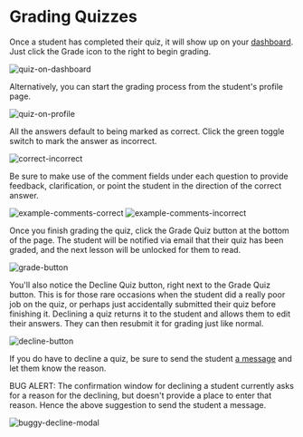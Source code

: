 # Grading Quizzes

Once a student has completed their quiz, it will show up on your [dashboard](https://biblefirst.online/en/dashboard). Just click the Grade icon to the right to begin grading.

![quiz-on-dashboard](https://res.cloudinary.com/euro-team-outreach/image/upload/f_auto,q_auto:best/v1610185383/bfo/bfo-docs/grading-quizzes/quiz-on-dashboard_krqg7p.png)

Alternatively, you can start the grading process from the student's profile page.

![quiz-on-profile](https://res.cloudinary.com/euro-team-outreach/image/upload/f_auto,q_auto:best/v1610185383/bfo/bfo-docs/grading-quizzes/quiz-on-profile_lmvzor.png)

All the answers default to being marked as correct. Click the green toggle switch to mark the answer as incorrect.

![correct-incorrect](https://res.cloudinary.com/euro-team-outreach/image/upload/f_auto,q_auto:best/v1610185383/bfo/bfo-docs/grading-quizzes/correct-incorrect_oqcwpx.png)

Be sure to make use of the comment fields under each question to provide feedback, clarification, or point the student in the direction of the correct answer.

![example-comments-correct](https://res.cloudinary.com/euro-team-outreach/image/upload/f_auto,q_auto:best/v1610185383/bfo/bfo-docs/grading-quizzes/example-comments-correct_yppeks.png)
![example-comments-incorrect](https://res.cloudinary.com/euro-team-outreach/image/upload/f_auto,q_auto:best/v1610185383/bfo/bfo-docs/grading-quizzes/example-comments-incorrect_tzssvk.png)

Once you finish grading the quiz, click the Grade Quiz button at the bottom of the page. The student will be notified via email that their quiz has been graded, and the next lesson will be unlocked for them to read.

![grade-button](https://res.cloudinary.com/euro-team-outreach/image/upload/f_auto,q_auto:best/v1610186072/bfo/bfo-docs/grading-quizzes/grade-button_osbfub.png)

You'll also notice the Decline Quiz button, right next to the Grade Quiz button. This is for those rare occasions when the student did a really poor job on the quiz, or perhaps just accidentally submitted their quiz before finishing it. Declining a quiz returns it to the student and allows them to edit their answers. They can then resubmit it for grading just like normal.

![decline-button](https://res.cloudinary.com/euro-team-outreach/image/upload/f_auto,q_auto:best/v1610186072/bfo/bfo-docs/grading-quizzes/decline-button_khb7e5.png)

If you do have to decline a quiz, be sure to send the student [a message](/coaches/messaging-a-student.html) and let them know the reason.

BUG ALERT: The confirmation window for declining a student currently asks for a reason for the declining, but doesn't provide a place to enter that reason. Hence the above suggestion to send the student a message.

![buggy-decline-modal](https://res.cloudinary.com/euro-team-outreach/image/upload/f_auto,q_auto:best/v1610185383/bfo/bfo-docs/grading-quizzes/buggy-decline-modal_hvdwgx.png)
